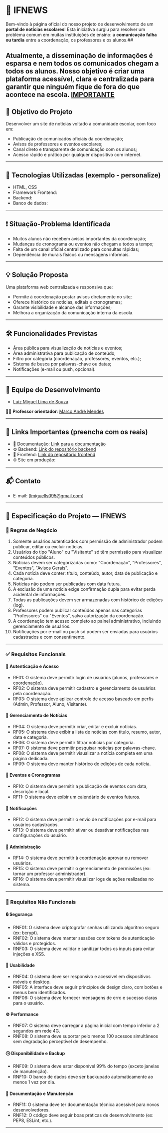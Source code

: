 # 📰 IFNEWS

Bem-vindo à página oficial do nosso projeto de desenvolvimento de um **portal de notícias escolares**! Esta iniciativa surgiu para resolver um problema comum em muitas instituições de ensino: a **comunicação falha ou tardia** entre a coordenação, os professores e os alunos.## 

Atualmente, a disseminação de informações é esparsa e nem todos os comunicados chegam a todos os alunos. Nosso objetivo é criar uma plataforma acessível, clara e centralizada para garantir que **ninguém fique de fora** do que acontece na escola.
[IMPORTANTE](https://docs.google.com/spreadsheets/d/1KXuMJ9TK7GPyahR_BfLwfn4ec7vX7DgiHx42vFc4E7g/edit?gid=932601097#gid=932601097)
---

## 🎯 Objetivo do Projeto

Desenvolver um site de notícias voltado à comunidade escolar, com foco em:

- Publicação de comunicados oficiais da coordenação;
- Avisos de professores e eventos escolares;
- Canal direto e transparente de comunicação com os alunos;
- Acesso rápido e prático por qualquer dispositivo com internet.

---

## 🧩 Tecnologias Utilizadas (exemplo - personalize)

- HTML, CSS
- Framework Frontend:
- Backend:
- Banco de dados:

---

## ❗ Situação-Problema Identificada

- Muitos alunos não recebem avisos importantes da coordenação;
- Mudanças de cronograma ou eventos não chegam a todos a tempo;
- Falta de um canal oficial centralizado para consultas rápidas;
- Dependência de murais físicos ou mensagens informais.

---

## 💡 Solução Proposta

Uma plataforma web centralizada e responsiva que:

- Permite à coordenação postar avisos diretamente no site;
- Oferece histórico de notícias, editais e cronogramas;
- Garante visibilidade e alcance das informações;
- Melhora a organização da comunicação interna da escola.

---

## 🛠️ Funcionalidades Previstas

- Área pública para visualização de notícias e eventos;
- Área administrativa para publicação de conteúdo;
- Filtro por categoria (coordenação, professores, eventos, etc.);
- Sistema de busca por palavras-chave ou datas;
- Notificações (e-mail ou push, opcional).

---

## 👥 Equipe de Desenvolvimento

- [Luiz Miguel Lima de Souza](https://github.com/LMSLima)

👨‍🏫 **Professor orientador**: [Marco André Mendes](https://github.com/marrcandre)

---

## 🔗 Links Importantes (preencha com os reais)

- 📄 Documentação: [Link para a documentação](#)
- ⚙️ Backend: [Link do repositório backend](#)
- 🎨 Frontend: [Link do repositório frontend](#)
- 🌐 Site em produção: [](#)

---

## 📬 Contato

- E-mail: [lmiguells095@gmail.com]

---

## 📘 Especificação do Projeto — IFNEWS

### 📌 Regras de Negócio

1. Somente usuários autenticados com permissão de administrador podem publicar, editar ou excluir notícias.  
2. Usuários do tipo "Aluno" ou "Visitante" só têm permissão para visualizar conteúdos públicos.  
3. Notícias devem ser categorizadas como: "Coordenação", "Professores", "Eventos", "Avisos Gerais".  
4. Cada notícia deve conter: título, conteúdo, autor, data de publicação e categoria.  
5. Notícias não podem ser publicadas com data futura.  
6. A exclusão de uma notícia exige confirmação dupla para evitar perda acidental de informações.  
7. Todas as publicações devem ser armazenadas com histórico de edições (log).  
8. Professores podem publicar conteúdos apenas nas categorias "Professores" ou "Eventos", salvo autorização da coordenação.  
9. A coordenação tem acesso completo ao painel administrativo, incluindo gerenciamento de usuários.  
10. Notificações por e-mail ou push só podem ser enviadas para usuários cadastrados e com consentimento.  

---

### ✅ Requisitos Funcionais

#### 🔐 Autenticação e Acesso

- RF01: O sistema deve permitir login de usuários (alunos, professores e coordenação).  
- RF02: O sistema deve permitir cadastro e gerenciamento de usuários pela coordenação.  
- RF03: O sistema deve aplicar controle de acesso baseado em perfis (Admin, Professor, Aluno, Visitante).  

#### 📰 Gerenciamento de Notícias

- RF04: O sistema deve permitir criar, editar e excluir notícias.  
- RF05: O sistema deve exibir a lista de notícias com título, resumo, autor, data e categoria.  
- RF06: O sistema deve permitir filtrar notícias por categoria.  
- RF07: O sistema deve permitir pesquisar notícias por palavras-chave.  
- RF08: O sistema deve permitir visualizar a notícia completa em uma página dedicada.  
- RF09: O sistema deve manter histórico de edições de cada notícia.  

#### 📅 Eventos e Cronogramas

- RF10: O sistema deve permitir a publicação de eventos com data, descrição e local.  
- RF11: O sistema deve exibir um calendário de eventos futuros.  

#### 🔔 Notificações

- RF12: O sistema deve permitir o envio de notificações por e-mail para usuários cadastrados.  
- RF13: O sistema deve permitir ativar ou desativar notificações nas configurações do usuário.  

#### 👥 Administração

- RF14: O sistema deve permitir à coordenação aprovar ou remover usuários.  
- RF15: O sistema deve permitir o gerenciamento de permissões (ex: tornar um professor administrador).  
- RF16: O sistema deve permitir visualizar logs de ações realizadas no sistema.  

---

### 🚫 Requisitos Não Funcionais

#### 🔒 Segurança

- RNF01: O sistema deve criptografar senhas utilizando algoritmo seguro (ex: bcrypt).  
- RNF02: O sistema deve manter sessões com tokens de autenticação válidos e protegidos.  
- RNF03: O sistema deve validar e sanitizar todos os inputs para evitar injeções e XSS.  

#### 📱 Usabilidade

- RNF04: O sistema deve ser responsivo e acessível em dispositivos móveis e desktop.  
- RNF05: A interface deve seguir princípios de design claro, com botões e menus bem identificados.  
- RNF06: O sistema deve fornecer mensagens de erro e sucesso claras para o usuário.  

#### ⚙️ Performance

- RNF07: O sistema deve carregar a página inicial com tempo inferior a 2 segundos em rede 4G.  
- RNF08: O sistema deve suportar pelo menos 100 acessos simultâneos sem degradação perceptível de desempenho.  

#### 🕒 Disponibilidade e Backup

- RNF09: O sistema deve estar disponível 99% do tempo (exceto janelas de manutenção).  
- RNF10: O banco de dados deve ser backupado automaticamente ao menos 1 vez por dia.  

#### 📂 Documentação e Manutenção

- RNF11: O sistema deve ter documentação técnica acessível para novos desenvolvedores.  
- RNF12: O código deve seguir boas práticas de desenvolvimento (ex: PEP8, ESLint, etc.).  

---
